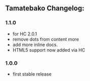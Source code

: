 ## Tamatebako Changelog:

### 1.1.0
* for HC 2.0.1
* remove dots from content more
* add more inline docs.
* HTML5 support now added via HC

### 1.0.0
* first stable release